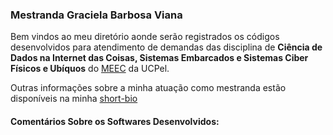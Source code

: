 ### Mestranda Graciela Barbosa Viana ###

Bem vindos ao meu diretório aonde serão registrados os códigos desenvolvidos para atendimento de demandas das disciplina de **Ciência de Dados na Internet das Coisas, Sistemas Embarcados e Sistemas Ciber Físicos e Ubíquos** do [MEEC](https://pos.ucpel.edu.br/ppgeec/) da UCPel.

Outras informações sobre a minha atuação como mestranda estão disponíveis na minha [short-bio](http://olaria.ucpel.edu.br/scfu/doku.php?id=graciela_barbosa_viana)

#### Comentários Sobre os Softwares Desenvolvidos: ####
